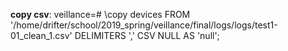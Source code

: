 **copy csv**: veillance=# \copy devices FROM '/home/drifter/school/2019_spring/veillance/final/logs/logs/test1-01_clean_1.csv' DELIMITERS ',' CSV NULL AS 'null';

